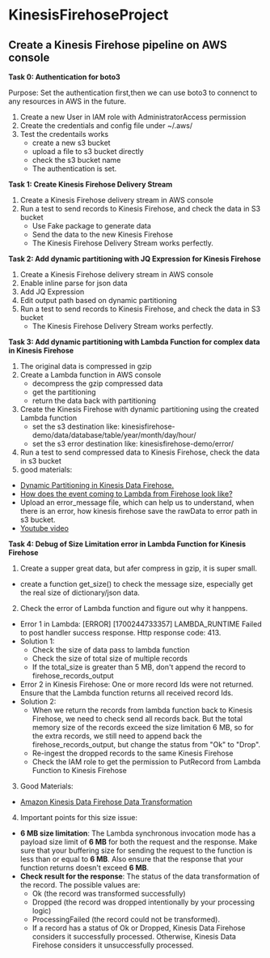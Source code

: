 # KinesisFirehoseProject

## Create a Kinesis Firehose pipeline on AWS console

**Task 0: Authentication for boto3**

Purpose: Set the authentication first,then we can use boto3 to connenct to any resources in AWS in the future.

1. Create a new User in IAM role with AdministratorAccess permission
2. Create the credentials and config file under ~/.aws/
3. Test the credentails works
   - create a new s3 bucket
   - upload a file to s3 bucket directly
   - check the s3 bucket name
   - The authentication is set.

**Task 1: Create Kinesis Firehose Delivery Stream**

1. Create a Kinesis Firehose delivery stream in AWS console
2. Run a test to send records to Kinesis Firehose, and check the data in S3 bucket
   - Use Fake package to generate data
   - Send the data to the new Kinesis Firehose
   - The Kinesis Firehose Delivery Stream works perfectly.

**Task 2: Add dynamic partitioning with JQ Expression for Kinesis Firehose**
1. Create a Kinesis Firehose delivery stream in AWS console
2. Enable inline parse for json data
3. Add JQ Expression
4. Edit output path based on dynamic partitioning
5. Run a test to send records to Kinesis Firehose, and check the data in S3 bucket
   - The Kinesis Firehose Delivery Stream works perfectly.

**Task 3: Add dynamic partitioning with Lambda Function for complex data in Kinesis Firehose**
1. The original data is compressed in gzip
2. Create a Lambda function in AWS console
   - decompress the gzip compressed data
   - get the partitioning
   - return the data back with partitioning
3. Create the Kinesis Firehose with dynamic partitioning using the created Lambda function
   - set the s3 destination like: kinesisfirehose-demo/data/database/table/year/month/day/hour/
   - set the s3 error destination like: kinesisfirehose-demo/error/
5. Run a test to send compressed data to Kinesis Firehose, check the data in s3 bucket
6. good materials:
- [Dynamic Partitioning in Kinesis Data Firehose.](https://docs.aws.amazon.com/firehose/latest/dev/dynamic-partitioning.html)
- [How does the event coming to Lambda from Firehose look like?](https://docs.aws.amazon.com/lambda/latest/dg/services-kinesisfirehose.html)
- Upload an error_message file, which can help us to understand, when there is an error, how kinesis firehose save the rawData to error path in s3 bucket.
- [Youtube video]()

**Task 4: Debug of Size Limitation error in Lambda Function for Kinesis Firehose**
1. Create a supper great data, but afer compress in gzip, it is super small.
- create a function get_size() to check the message size, especially get the real size of dictionary/json data.
2. Check the error of Lambda function and figure out why it hanppens.
- Error 1 in Lambda: [ERROR] [1700244733357] LAMBDA_RUNTIME Failed to post handler success response. Http response code: 413.
- Solution 1:
   - Check the size of data pass to lambda function
   - Check the size of total size of multiple records
   - If the total_size is greater than 5 MB, don't append the record to firehose_records_output
- Error 2 in Kinesis Firehose: One or more record Ids were not returned. Ensure that the Lambda function returns all received record Ids.
- Solution 2:
   - When we return the records from lambda function back to Kinesis Firehose, we need to check send all records back. But the total memory size of the records exceed the size limitation 6 MB, so for the extra records, we still need to append back the firehose_records_output, but change the status from "Ok" to "Drop".
   - Re-ingest the dropped records to the same Kinesis Firehose
   - Check the IAM role to get the permission to PutRecord from Lambda Function to Kinesis Firehose
3. Good Materials:
- [Amazon Kinesis Data Firehose Data Transformation](https://docs.aws.amazon.com/firehose/latest/dev/data-transformation.html)
4. Important points for this size issue:
- **6 MB size limitation**: The Lambda synchronous invocation mode has a payload size limit of **6 MB** for both the request and the response. Make sure that your buffering size for sending the request to the function is less than or equal to **6 MB**. Also ensure that the response that your function returns doesn't exceed **6 MB**.
- **Check result for the response**: The status of the data transformation of the record. The possible values are:
   - Ok (the record was transformed successfully)
   - Dropped (the record was dropped intentionally by your processing logic)
   - ProcessingFailed (the record could not be transformed).
   - If a record has a status of Ok or Dropped, Kinesis Data Firehose considers it successfully processed. Otherwise, Kinesis Data Firehose considers it unsuccessfully processed.